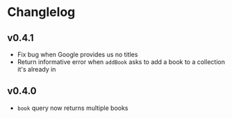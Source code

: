 # Changlelog

## v0.4.1

* Fix bug when Google provides us no titles
* Return informative error when `addBook` asks to add a book to a collection it's already in

## v0.4.0

* `book` query now returns multiple books
